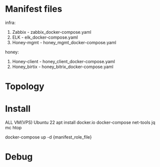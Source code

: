 # Manifest files

infra:
1. Zabbix - zabbix_docker-compose.yaml
2. ELK - elk_docker-compose.yaml
3. Honey-mgmt - honey_mgmt_docker-compose.yaml

honey:
1. Honey-client - honey_client_docker-compose.yaml
2. Honey_birtix - honey_bitrix_docker-compose.yaml


# Topology

# Install
ALL VM(VPS)
Ubuntu 22
apt install docker.io docker-compose net-tools jq mc htop 

docker-compose up -d {manifest_role_file}

# Debug
